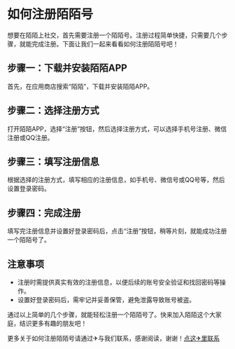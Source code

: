 # 如何注册陌陌号

想要在陌陌上社交，首先需要注册一个陌陌号。注册过程简单快捷，只需要几个步骤，就能完成注册。下面让我们一起来看看如何注册陌陌号吧！

## 步骤一：下载并安装陌陌APP
首先，在应用商店搜索“陌陌”，下载并安装陌陌APP。

## 步骤二：选择注册方式
打开陌陌APP，选择“注册”按钮，然后选择注册方式，可以选择手机号注册、微信注册或QQ注册。

## 步骤三：填写注册信息
根据选择的注册方式，填写相应的注册信息，如手机号、微信号或QQ号等，然后设置登录密码。

## 步骤四：完成注册
填写完注册信息并设置好登录密码后，点击“注册”按钮，稍等片刻，就能成功注册一个陌陌号了。

## 注意事项
- 注册时需提供真实有效的注册信息，以便后续的账号安全验证和找回密码等操作。
- 设置好登录密码后，需牢记并妥善保管，避免泄露导致账号被盗。

通过以上简单的几个步骤，就能轻松注册一个陌陌号了。快来加入陌陌这个大家庭，结识更多有趣的朋友吧！

更多关于如何注册陌陌号请通过✈与我们联系，感谢阅读，谢谢！[点这✈里联系](https://1.k02.cc)